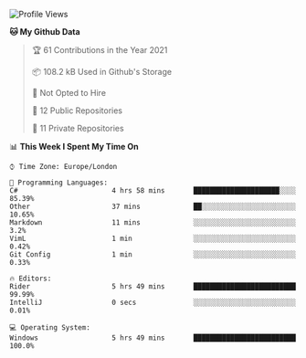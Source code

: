 <!--START_SECTION:waka-->
![Profile Views](http://img.shields.io/badge/Profile%20Views-0-blue)

**🐱 My Github Data** 

> 🏆 61 Contributions in the Year 2021
 > 
> 📦 108.2 kB Used in Github's Storage 
 > 
> 🚫 Not Opted to Hire
 > 
> 📜 12 Public Repositories 
 > 
> 🔑 11 Private Repositories  
 > 
📊 **This Week I Spent My Time On** 

```text
⌚︎ Time Zone: Europe/London

💬 Programming Languages: 
C#                       4 hrs 58 mins       █████████████████████░░░░   85.39% 
Other                    37 mins             ██░░░░░░░░░░░░░░░░░░░░░░░   10.65% 
Markdown                 11 mins             ░░░░░░░░░░░░░░░░░░░░░░░░░   3.2% 
VimL                     1 min               ░░░░░░░░░░░░░░░░░░░░░░░░░   0.42% 
Git Config               1 min               ░░░░░░░░░░░░░░░░░░░░░░░░░   0.33%

🔥 Editors: 
Rider                    5 hrs 49 mins       █████████████████████████   99.99% 
IntelliJ                 0 secs              ░░░░░░░░░░░░░░░░░░░░░░░░░   0.01%

💻 Operating System: 
Windows                  5 hrs 49 mins       █████████████████████████   100.0%

```


<!--END_SECTION:waka-->